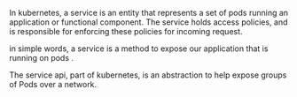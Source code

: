 In kubernetes, a service is an entity that represents a set of pods running an application or functional component.
The service holds access policies, and is responsible for enforcing these policies for incoming request.


in simple words, a service is a method to expose our application that is running on pods .

The service api, part of kubernetes, is an abstraction to help expose groups of Pods over a network.

